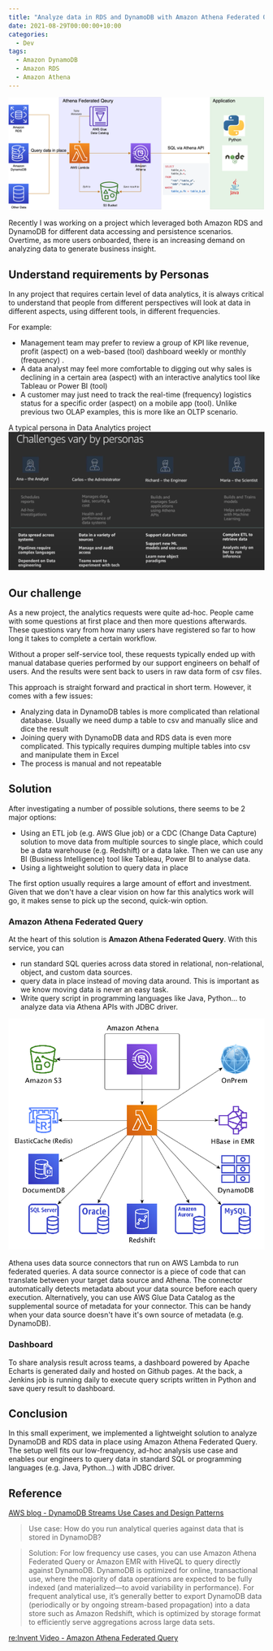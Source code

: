 ```yaml
---
title: "Analyze data in RDS and DynamoDB with Amazon Athena Federated Query"
date: 2021-08-29T00:00:00+10:00
categories:
  - Dev
tags:
  - Amazon DynamoDB
  - Amazon RDS
  - Amazon Athena
---
```


![](/assets/images/athena_query_federation_app.png)

Recently I was working on a project which leveraged both Amazon RDS and DynamoDB for different data accessing and persistence scenarios. Overtime, as more users onboarded, there is an increasing demand on analyzing data to generate business insight.

## Understand requirements by Personas

In any project that requires certain level of data analytics, it is always critical to understand that people from different perspectives will look at data in different aspects, using different tools, in different frequencies.

For example:
- Management team may prefer to review a group of KPI like revenue, profit (aspect) on a web-based (tool) dashboard weekly or monthly (frequency) .
- A data analyst may feel more comfortable to digging out why sales is declining in a certain area (aspect) with an interactive analytics tool like Tableau or Power BI (tool)
- A customer may just need to track the real-time (frequency) logistics status for a specific order (aspect) on a mobile app (tool). Unlike previous two OLAP examples, this is more like an OLTP scenario.


A typical persona in Data Analytics project
![data analytics personas](/assets/images/data_analytics_personas.png)

## Our challenge

As a new project, the analytics requests were quite ad-hoc. People came with some questions at first place and then more questions afterwards. These questions vary from how many users have registered so far to how long it takes to complete a certain workflow. 

Without a proper self-service tool, these requests typically ended up with manual database queries performed by our support engineers on behalf of users. And the results were sent back to users in raw data form of csv files.

This approach is straight forward and practical in short term. However, it comes with a few issues:
- Analyzing data in DynamoDB tables is more complicated than relational database. Usually we need dump a table to csv and manually slice and dice the result
- Joining query with DynamoDB data and RDS data is even more complicated. This typically requires dumping multiple tables into csv and manipulate them in Excel
- The process is manual and not repeatable

## Solution

After investigating a number of possible solutions, there seems to be 2 major options:

- Using an ETL job (e.g. AWS Glue job) or a CDC (Change Data Capture) solution to move data from multiple sources to single place, which could be a data warehouse (e.g. Redshift) or a data lake. Then we can use any BI (Business Intelligence) tool like Tableau, Power BI to analyse data.
- Using a lightweight solution to query data in place


The first option usually requires a large amount of effort and investment. Given that we don't have a clear vision on how far this analytics work will go, it makes sense to pick up the second, quick-win option.

### Amazon Athena Federated Query

At the heart of this solution is **Amazon Athena Federated Query**. With this service, you can 
- run standard SQL queries across data stored in relational, non-relational, object, and custom data sources.
- query data in place instead of moving data around. This is important as we know moving data is never an easy task.
- Write query script in programming languages like Java, Python... to analyze data via Athena APIs with JDBC driver.

![Athena Federated Query](/assets/images/athena_federation_summary.png)

Athena uses data source connectors that run on AWS Lambda to run federated queries. A data source connector is a piece of code that can translate between your target data source and Athena. The connector automatically detects metadata about your data source before each query execution. Alternatively, you can use AWS Glue Data Catalog as the supplemental source of metadata for your connector. This can be handy when your data source doesn't have it's own source of metadata (e.g. DynamoDB).

### Dashboard

To share analysis result across teams, a dashboard powered by Apache Echarts is generated daily and hosted on Github pages. At the back, a Jenkins job is running daily to execute query scripts written in Python and save query result to dashboard.

## Conclusion

In this small experiment, we implemented a lightweight solution to analyze DynamoDB and RDS data in place using Amazon Athena Federated Query. The setup well fits our low-frequency, ad-hoc analysis use case and enables our engineers to query data in standard SQL or programming languages (e.g. Java, Python...) with JDBC driver. 

## Reference

[AWS blog - DynamoDB Streams Use Cases and Design Patterns](https://aws.amazon.com/blogs/database/dynamodb-streams-use-cases-and-design-patterns/)

>Use case: How do you run analytical queries against data that is stored in DynamoDB?

>Solution: For low frequency use cases, you can use Amazon Athena Federated Query or Amazon EMR with HiveQL to query directly against DynamoDB. DynamoDB is optimized for online, transactional use, where the majority of data operations are expected to be fully indexed (and materialized—to avoid variability in performance). For frequent analytical use, it’s generally better to export DynamoDB data (periodically or by ongoing stream-based propagation) into a data store such as Amazon Redshift, which is optimized by storage format to efficiently serve aggregations across large data sets.

[re:Invent Video - Amazon Athena Federated Query](https://www.youtube.com/watch?v=tZia_5qxPkY)